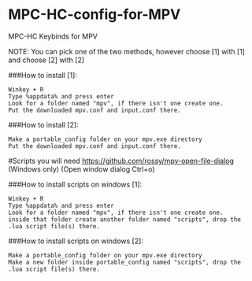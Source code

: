 # MPC-HC-config-for-MPV
MPC-HC Keybinds for MPV

NOTE: You can pick one of the two methods, however choose [1] with [1] and choose [2] with [2]

###How to install [1]:
```
Winkey + R
Type %appdata% and press enter
Look for a folder named "mpv", if there isn't one create one.
Put the downloaded mpv.conf and input.conf there.
```
###How to install [2]:
```
Make a portable_config folder on your mpv.exe directory
Put the downloaded mpv.conf and input.conf there.
```
#Scripts you will need
https://github.com/rossy/mpv-open-file-dialog (Windows only) (Open window dialog Ctrl+o)

###How to install scripts on windows [1]:
```
Winkey + R
Type %appdata% and press enter
Look for a folder named "mpv", if there isn't one create one.
inside that folder create another folder named "scripts", drop the .lua script file(s) there.
```
###How to install scripts on windows [2]:
```
Make a portable_config folder on your mpv.exe directory
Make a new folder inside portable_config named "scripts", drop the .lua script file(s) there.
```
